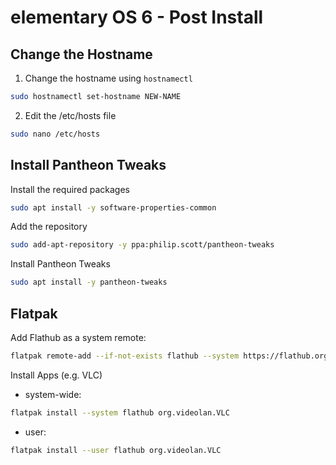 # elementary OS 6 - Post Install

## Change the Hostname

1. Change the hostname using `hostnamectl`

```bash
sudo hostnamectl set-hostname NEW-NAME
```

2. Edit the /etc/hosts file

```bash
sudo nano /etc/hosts
```

## Install Pantheon Tweaks

Install the required packages

```bash
sudo apt install -y software-properties-common
```

Add the repository

```bash
sudo add-apt-repository -y ppa:philip.scott/pantheon-tweaks
```

Install Pantheon Tweaks

```bash
sudo apt install -y pantheon-tweaks
```

## Flatpak

Add Flathub as a system remote:

```bash
flatpak remote-add --if-not-exists flathub --system https://flathub.org/repo/flathub.flatpakrepo
```

Install Apps (e.g. VLC)

* system-wide:

```bash
flatpak install --system flathub org.videolan.VLC
```

* user:

```bash
flatpak install --user flathub org.videolan.VLC
```
